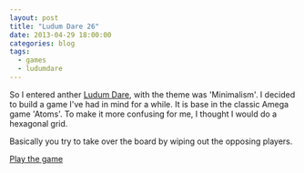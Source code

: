 ```yaml
---
layout: post
title: "Ludum Dare 26"
date: 2013-04-29 18:00:00
categories: blog
tags:
  - games
  - ludumdare
---
```


So I entered anther [Ludum Dare][ludum], with the theme was 'Minimalism'. I decided to build a game I've had in mind for a while. It is base in the classic Amega game 'Atoms'. To make it more confusing for me, I thought I would do a hexagonal grid.

Basically you try to take over the board by wiping out the opposing players.

[Play the game][entry]

[ludum]:  http://www.ludumdare.com/compo/
[entry]:  http://www.ludumdare.com/compo/ludum-dare-26/?action=preview&uid=14756
